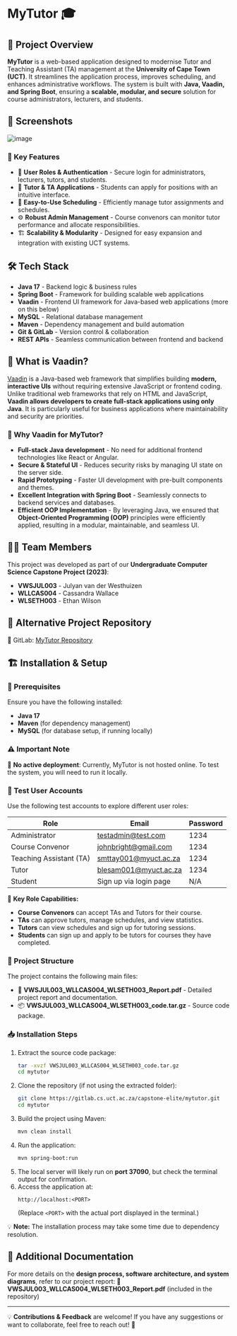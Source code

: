 # MyTutor 🎓

## 📌 Project Overview
**MyTutor** is a web-based application designed to modernise Tutor and Teaching Assistant (TA) management at the **University of Cape Town (UCT)**. It streamlines the application process, improves scheduling, and enhances administrative workflows. The system is built with **Java, Vaadin, and Spring Boot**, ensuring a **scalable, modular, and secure** solution for course administrators, lecturers, and students.

## 📸 Screenshots
![image](https://github.com/user-attachments/assets/9c61fe16-fc9b-4c64-bb57-83848e639e79)

### 🔹 Key Features
- 🔐 **User Roles & Authentication** - Secure login for administrators, lecturers, tutors, and students.
- 📄 **Tutor & TA Applications** - Students can apply for positions with an intuitive interface.
- 📅 **Easy-to-Use Scheduling** - Efficiently manage tutor assignments and schedules.
- ⚙️ **Robust Admin Management** - Course convenors can monitor tutor performance and allocate responsibilities.
- 🏗️ **Scalability & Modularity** - Designed for easy expansion and integration with existing UCT systems.

## 🛠️ Tech Stack
- **Java 17** - Backend logic & business rules
- **Spring Boot** - Framework for building scalable web applications
- **Vaadin** - Frontend UI framework for Java-based web applications (more on this below)
- **MySQL** - Relational database management
- **Maven** - Dependency management and build automation
- **Git & GitLab** - Version control & collaboration
- **REST APIs** - Seamless communication between frontend and backend

## 🤔 What is Vaadin?
[Vaadin](https://vaadin.com/) is a Java-based web framework that simplifies building **modern, interactive UIs** without requiring extensive JavaScript or frontend coding. Unlike traditional web frameworks that rely on HTML and JavaScript, **Vaadin allows developers to create full-stack applications using only Java**. It is particularly useful for business applications where maintainability and security are priorities.

### 🔹 Why Vaadin for MyTutor?
- **Full-stack Java development** - No need for additional frontend technologies like React or Angular.
- **Secure & Stateful UI** - Reduces security risks by managing UI state on the server side.
- **Rapid Prototyping** - Faster UI development with pre-built components and themes.
- **Excellent Integration with Spring Boot** - Seamlessly connects to backend services and databases.
- **Efficient OOP Implementation** - By leveraging Java, we ensured that **Object-Oriented Programming (OOP)** principles were efficiently applied, resulting in a modular, maintainable, and seamless UI.

## 👨‍💻 Team Members
This project was developed as part of our **Undergraduate Computer Science Capstone Project (2023)**:
- **VWSJUL003** - Julyan van der Westhuizen
- **WLLCAS004** - Cassandra Wallace
- **WLSETH003** - Ethan Wilson

## 📂 Alternative Project Repository
🔗 GitLab: [MyTutor Repository](https://gitlab.cs.uct.ac.za/capstone-elite/mytutor)

## 🏗️ Installation & Setup
### 📌 Prerequisites
Ensure you have the following installed:
- **Java 17**
- **Maven** (for dependency management)
- **MySQL** (for database setup, if running locally)

### ⚠️ Important Note
🚫 **No active deployment**: Currently, MyTutor is not hosted online. To test the system, you will need to run it locally.

### 🧪 Test User Accounts
Use the following test accounts to explore different user roles:

| Role            | Email                        | Password |
|----------------|----------------------------|----------|
| Administrator  | testadmin@test.com         | 1234     |
| Course Convenor | johnbright@gmail.com       | 1234     |
| Teaching Assistant (TA) | smttay001@myuct.ac.za | 1234     |
| Tutor          | blesam001@myuct.ac.za      | 1234     |
| Student        | Sign up via login page     | N/A      |

🔹 **Key Role Capabilities:**
- **Course Convenors** can accept TAs and Tutors for their course.
- **TAs** can approve tutors, manage schedules, and view statistics.
- **Tutors** can view schedules and sign up for tutoring sessions.
- **Students** can sign up and apply to be tutors for courses they have completed.

### 📂 Project Structure
The project contains the following main files:
- 📄 **VWSJUL003_WLLCAS004_WLSETH003_Report.pdf** - Detailed project report and documentation.
- 📦 **VWSJUL003_WLLCAS004_WLSETH003_code.tar.gz** - Source code package.

### 📥 Installation Steps
1. Extract the source code package:
   ```sh
   tar -xvzf VWSJUL003_WLLCAS004_WLSETH003_code.tar.gz
   cd mytutor
   ```
2. Clone the repository (if not using the extracted folder):
   ```sh
   git clone https://gitlab.cs.uct.ac.za/capstone-elite/mytutor.git
   cd mytutor
   ```
3. Build the project using Maven:
   ```sh
   mvn clean install
   ```
4. Run the application:
   ```sh
   mvn spring-boot:run
   ```
5. The local server will likely run on **port 37090**, but check the terminal output for confirmation.
6. Access the application at:
   ```
   http://localhost:<PORT>
   ```
   (Replace `<PORT>` with the actual port displayed in the terminal.)

💡 **Note:** The installation process may take some time due to dependency resolution.

## 📑 Additional Documentation
For more details on the **design process, software architecture, and system diagrams**, refer to our project report:
📄 **VWSJUL003_WLLCAS004_WLSETH003_Report.pdf** (included in the repository)

---

💡 **Contributions & Feedback** are welcome! If you have any suggestions or want to collaborate, feel free to reach out! 🎉
